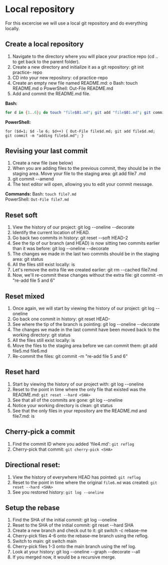 # Local repository
For this excercise we will use a local git repository and do everything locally.

## Create a local repository

1. Navigate to the directory where you will place your practice repo (cd .. to get back to the parent folder). 
2. Create a new directory and initialize it as a git repository: git init practice- repo 
3. CD into your new repository: cd practice-repo 
4. Create an empty new file named README.md: o Bash: touch README.md o PowerShell: Out-File README.md 
5. Add and commit the README.md file.

__Bash:__
``` sh
for d in {1..6}; do touch "file$01.md"; git add "file$01.md"; git commit -m "adding file $01"; done 
```
__PowerShell:__
``` pwsh
for ($d=1; $d -le 6; $d++) { Out-File file$d.md; git add file$d.md; git commit -m "adding file$d.md"; } 
```

## Revising your last commit
1. Create a new file (see below)
2. When you are adding files to the previous commit, they should be in the staging area. Move your file to the staging area: git add file7 .md 
3. git commit --amend 
4. The text editor will open, allowing you to edit your commit message. 

__Commands:__
Bash: `touch file7.md`  
PowerShell: `Out-File file7.md`

## Reset soft
1. View the history of our project: git log --oneline --decorate 
2. Identify the current location of HEAD. 
3. Go back two commits in history: git reset --soft HEAD-2 
4. See the tip of our branch (and HEAD) is now sitting two commits earlier than it was before: git log --oneline --decorate 
5. The changes we made in the last two commits should be in the staging area: git status 
6. All the files still exist locally: is 
7. Let's remove the extra file we created earlier: git rm --cached file7.md 
8. Now, we'll re-commit these changes without the extra file: git commit -m "re-add file 5 and 6" 

## Reset mixed
1. Once again, we will start by viewing the history of our project: git log --oneline 
2. Go back one commit in history: git reset HEAD-
3. See where the tip of the branch is pointing: git log --oneline --decorate 
4. The changes we made in the last commit have been moved back to the working directory: git status 
5. All the files still exist locally: is 
6. Move the files to the staging area before we can commit them: git add file5.md file6.md 
7. Re-commit the files: git commit -m "re-add file 5 and 6" 

## Reset hard
1. Start by viewing the history of our project with: git log --oneline 
2. Reset to the point in time where the only file that existed was the README.md: `git reset --hard <SHA>`
3. See that all of the commits are gone: git log --oneline 
4. Notice your working directory is clean: git status 
5. See that the only files in your repository are the README.md and file7.md: is 

## Cherry-pick a commit
1. Find the commit ID where you added 'file4.md': `git reflog`
1. Cherry-pick that commit: `git cherry-pick <SHA>`

## Directional reset:
1. View the history of everywhere HEAD has pointed: `git reflog`
1. Reset to the point in time where the original `file6.md` was created: `git reset --hard <SHA>`
1. See you restored history: `git log --oneline`

## Setup the rebase
1. Find the SHA of the initial commit: git log --oneline 
2. Reset to the SHA of the initial commit: git reset --hard SHA 
3. Create a new branch and check out to it: git switch -c rebase-me 
4. Cherry-pick files 4-6 onto the rebase-me branch using the reflog. 
5. Switch to main: git switch main 
6. Cherry-pick files 1-3 onto the main branch using the ref log. 
7. Look at your history: git log --oneline --graph --decorate --all 
8. If you merged now, it would be a recursive merge. 
